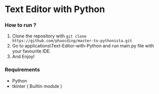 # Text Editor with Python



### How to run ?
1. Clone the repository with `git clone https://github.com/phuocding/master-to-pythonista.git`
2. Go to applications\Text-Editor-with-Python and run main.py file with your favourite IDE.
3. And Enjoy!

### Requirements 
- Python
- tkinter ( Builtin module )




